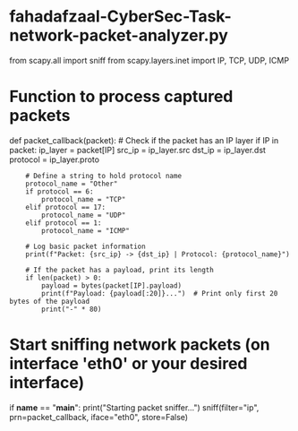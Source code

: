 # fahadafzaal-CyberSec-Task-network-packet-analyzer.py
from scapy.all import sniff
from scapy.layers.inet import IP, TCP, UDP, ICMP

# Function to process captured packets
def packet_callback(packet):
    # Check if the packet has an IP layer
    if IP in packet:
        ip_layer = packet[IP]
        src_ip = ip_layer.src
        dst_ip = ip_layer.dst
        protocol = ip_layer.proto
        
        # Define a string to hold protocol name
        protocol_name = "Other"
        if protocol == 6:
            protocol_name = "TCP"
        elif protocol == 17:
            protocol_name = "UDP"
        elif protocol == 1:
            protocol_name = "ICMP"

        # Log basic packet information
        print(f"Packet: {src_ip} -> {dst_ip} | Protocol: {protocol_name}")

        # If the packet has a payload, print its length
        if len(packet) > 0:
            payload = bytes(packet[IP].payload)
            print(f"Payload: {payload[:20]}...")  # Print only first 20 bytes of the payload
            print("-" * 80)

# Start sniffing network packets (on interface 'eth0' or your desired interface)
if __name__ == "__main__":
    print("Starting packet sniffer...")
    sniff(filter="ip", prn=packet_callback, iface="eth0", store=False)
